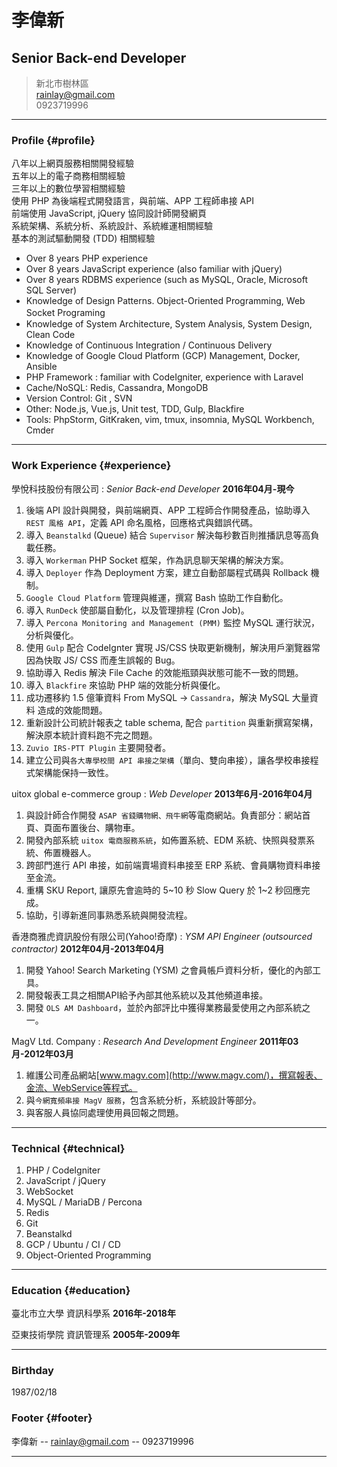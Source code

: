 # 李偉新

## Senior Back-end Developer

> 新北市樹林區  
> [rainlay@gmail.com](rainlay@gmail.com)  
> 0923719996  

------

### Profile {#profile}

八年以上網頁服務相關開發經驗  
五年以上的電子商務相關經驗  
三年以上的數位學習相關經驗  
使用 PHP 為後端程式開發語言，與前端、APP 工程師串接 API  
前端使用 JavaScript, jQuery 協同設計師開發網頁  
系統架構、系統分析、系統設計、系統維運相關經驗  
基本的測試驅動開發 (TDD) 相關經驗

* Over 8 years PHP experience
* Over 8 years JavaScript experience (also familiar with jQuery)
* Over 8 years RDBMS experience (such as MySQL, Oracle, Microsoft SQL Server)
* Knowledge of Design Patterns. Object-Oriented Programming, Web Socket Programing 　
* Knowledge of System Architecture, System Analysis, System Design, Clean Code
* Knowledge of Continuous Integration / Continuous Delivery
* Knowledge of Google Cloud Platform (GCP) Management, Docker, Ansible
* PHP Framework : familiar with CodeIgniter, experience with Laravel
* Cache/NoSQL: Redis, Cassandra, MongoDB
* Version Control: Git , SVN
* Other: Node.js, Vue.js, Unit test, TDD, Gulp, Blackfire
* Tools: PhpStorm, GitKraken, vim, tmux, insomnia, MySQL Workbench, Cmder

------

### Work Experience {#experience}

學悅科技股份有限公司
: *Senior Back-end Developer*
  __2016年04月-現今__  
  1. 後端 API 設計與開發，與前端網頁、APP 工程師合作開發產品，協助導入 `REST 風格 API`，定義 API 命名風格，回應格式與錯誤代碼。  
  2. 導入 `Beanstalkd` (Queue) 結合 `Supervisor` 解決每秒數百則推播訊息等高負載任務。  
  3. 導入 `Workerman` PHP Socket 框架，作為訊息聊天架構的解決方案。  
  4. 導入 `Deployer` 作為 Deployment 方案，建立自動部屬程式碼與 Rollback 機制。  
  5. `Google Cloud Platform` 管理與維運，撰寫 Bash 協助工作自動化。  
  6. 導入 `RunDeck` 使部屬自動化，以及管理排程 (Cron Job)。  
  7. 導入 `Percona Monitoring and Management (PMM)` 監控 MySQL 運行狀況，分析與優化。  
  8. 使用 `Gulp` 配合 CodeIgnter 實現 JS/CSS 快取更新機制，解決用戶瀏覽器常因為快取 JS/ CSS 而產生誤報的 Bug。  
  9. 協助導入 Redis 解決 File Cache 的效能瓶頸與狀態可能不一致的問題。  
  10. 導入 `Blackfire` 來協助 PHP 端的效能分析與優化。  
  11. 成功遷移約 1.5 億筆資料 From MySQL -> `Cassandra`，解決 MySQL 大量資料
造成的效能問題。  
  12. 重新設計公司統計報表之 table schema, 配合 `partition` 與重新撰寫架構，解決原本統計資料跑不完之問題。  
  13. `Zuvio IRS-PTT Plugin` 主要開發者。  
  14. 建立公司與`各大專學校間 API 串接之架構`（單向、雙向串接），讓各學校串接程式架構能保持一致性。

uitox global e-commerce group
: *Web Developer*
  __2013年6月-2016年04月__  
  1. 與設計師合作開發 `ASAP 省錢購物網、飛牛網`等電商網站。負責部分：網站首頁、頁面布置後台、購物車。
  2. 開發內部系統 `uitox 電商服務系統`，如佈置系統、EDM 系統、快照與發票系統、佈置機器人。  
  3. 跨部門進行 API 串接，如前端賣場資料串接至 ERP 系統、會員購物資料串接至金流。
  4. 重構 SKU Report, 讓原先會逾時的 5~10 秒 Slow Query 於 1~2 秒回應完成。
  5. 協助，引導新進同事熟悉系統與開發流程。

香港商雅虎資訊股份有限公司(Yahoo!奇摩)
: *YSM API Engineer (outsourced contractor)*
  __2012年04月-2013年04月__  
  1. 開發 Yahoo! Search Marketing (YSM) 之會員帳戶資料分析，優化的內部工具。  
  2. 開發報表工具之相關API給予內部其他系統以及其他頻道串接。  
  3. 開發 `OLS AM Dashboard`，並於內部評比中獲得業務最愛使用之內部系統之一。

MagV Ltd. Company
: *Research And Development Engineer*
  __2011年03月-2012年03月__  
  1. 維護公司產品網站[www.magv.com](http://www.magv.com/)，撰寫報表、金流、WebService等程式。  
  2. 與`今網寬頻串接 MagV 服務`，包含系統分析，系統設計等部分。  
  3. 與客服人員協同處理使用員回報之問題。  
  

-------

### Technical {#technical}

1. PHP / CodeIgniter
1. JavaScript / jQuery
1. WebSocket
1. MySQL / MariaDB / Percona
1. Redis
1. Git
1. Beanstalkd
1. GCP / Ubuntu / CI / CD
1. Object-Oriented Programming

------

### Education {#education}

臺北市立大學 資訊科學系
  __2016年-2018年__

亞東技術學院 資訊管理系
  __2005年-2009年__

------

### Birthday

1987/02/18

### Footer {#footer}

李偉新 -- [rainlay@gmail.com](rainlay@gmail.com) -- 0923719996

------
